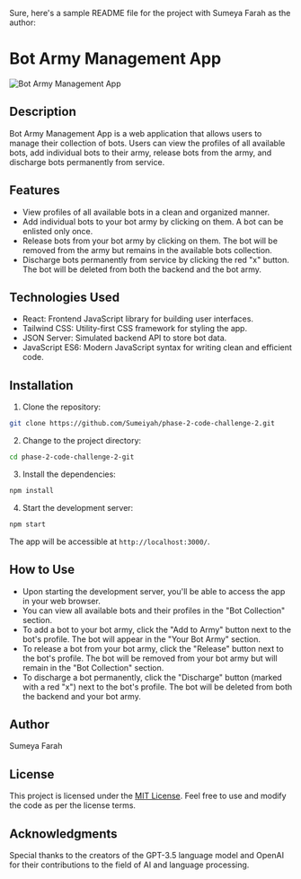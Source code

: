 Sure, here's a sample README file for the project with Sumeya Farah as the author:

# Bot Army Management App

![Bot Army Management App](/path/to/app-screenshot.png)

## Description

Bot Army Management App is a web application that allows users to manage their collection of bots. Users can view the profiles of all available bots, add individual bots to their army, release bots from the army, and discharge bots permanently from service.

## Features

- View profiles of all available bots in a clean and organized manner.
- Add individual bots to your bot army by clicking on them. A bot can be enlisted only once.
- Release bots from your bot army by clicking on them. The bot will be removed from the army but remains in the available bots collection.
- Discharge bots permanently from service by clicking the red "x" button. The bot will be deleted from both the backend and the bot army.

## Technologies Used

- React: Frontend JavaScript library for building user interfaces.
- Tailwind CSS: Utility-first CSS framework for styling the app.
- JSON Server: Simulated backend API to store bot data.
- JavaScript ES6: Modern JavaScript syntax for writing clean and efficient code.

## Installation

1. Clone the repository:

```bash
git clone https://github.com/Sumeiyah/phase-2-code-challenge-2.git
```

2. Change to the project directory:

```bash
cd phase-2-code-challenge-2-git
```

3. Install the dependencies:

```bash
npm install
```

4. Start the development server:

```bash
npm start
```

The app will be accessible at `http://localhost:3000/`.

## How to Use

- Upon starting the development server, you'll be able to access the app in your web browser.
- You can view all available bots and their profiles in the "Bot Collection" section.
- To add a bot to your bot army, click the "Add to Army" button next to the bot's profile. The bot will appear in the "Your Bot Army" section.
- To release a bot from your bot army, click the "Release" button next to the bot's profile. The bot will be removed from your bot army but will remain in the "Bot Collection" section.
- To discharge a bot permanently, click the "Discharge" button (marked with a red "x") next to the bot's profile. The bot will be deleted from both the backend and your bot army.

## Author

Sumeya Farah

## License

This project is licensed under the [MIT License](LICENSE). Feel free to use and modify the code as per the license terms.

## Acknowledgments

Special thanks to the creators of the GPT-3.5 language model and OpenAI for their contributions to the field of AI and language processing.